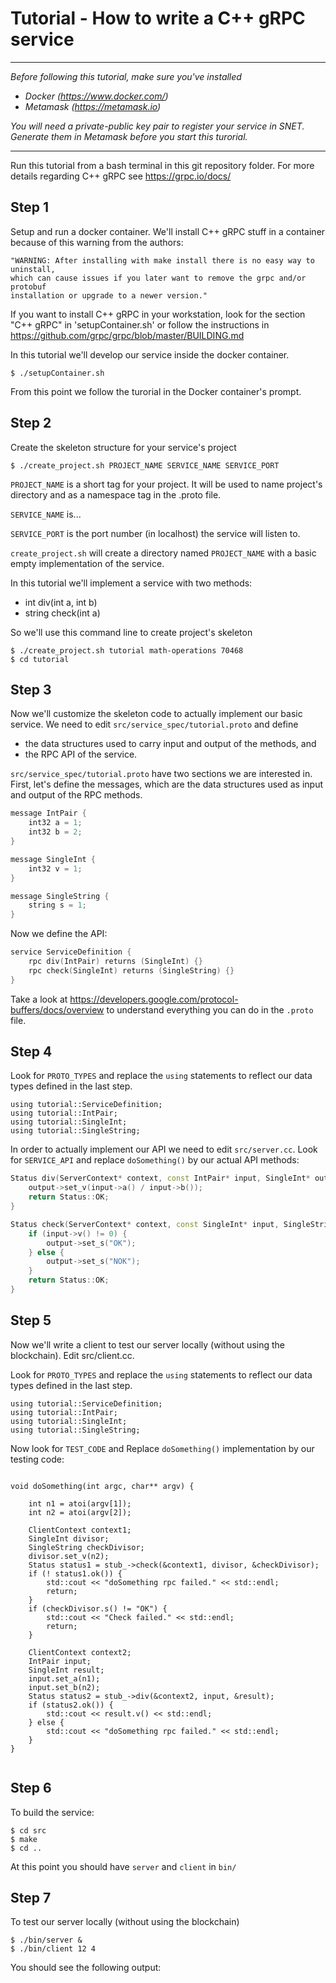 # Tutorial - How to write a C++ gRPC service

-------------------------------

_Before following this tutorial, make sure you've installed_

* _Docker (https://www.docker.com/)_
* _Metamask (https://metamask.io)_

_You will need a private-public key pair to register your service in SNET. Generate them in Metamask before you start this turorial._

-------------------------------

Run this tutorial from a bash terminal in this git repository folder. For more
details regarding C++ gRPC see https://grpc.io/docs/

## Step 1 

Setup and run a docker container. We'll install C++ gRPC stuff in a container
because of this warning from the authors: 

```
"WARNING: After installing with make install there is no easy way to uninstall,
which can cause issues if you later want to remove the grpc and/or protobuf
installation or upgrade to a newer version."
```

If you want to install C++ gRPC in your workstation, look for the section "C++ gRPC" in
'setupContainer.sh' or follow the instructions in https://github.com/grpc/grpc/blob/master/BUILDING.md

In this tutorial we'll develop our service inside the docker container.

```
$ ./setupContainer.sh
```

From this point we follow the turorial in the Docker container's prompt.

## Step 2

Create the skeleton structure for your service's project

```
$ ./create_project.sh PROJECT_NAME SERVICE_NAME SERVICE_PORT
```

`PROJECT_NAME` is a short tag for your project. It will be used to name
project's directory and as a namespace tag in the .proto file.

`SERVICE_NAME` is...

`SERVICE_PORT` is the port number (in localhost) the service will listen to.

`create_project.sh` will create a directory named `PROJECT_NAME` with a basic
empty implementation of the service.

In this tutorial we'll implement a service with two methods:

* int div(int a, int b)
* string check(int a)

So we'll use this command line to create project's skeleton

```SH
$ ./create_project.sh tutorial math-operations 70468
$ cd tutorial
```

## Step 3

Now we'll customize the skeleton code to actually implement our basic service.
We need to edit `src/service_spec/tutorial.proto` and define

* the data structures used to carry input and output of the methods, and
* the RPC API of the service.

`src/service_spec/tutorial.proto` have two sections we are interested in. First, let's define
the messages, which are the data structures used as input and output of the RPC methods.

```Java
message IntPair {
    int32 a = 1;
    int32 b = 2;
}

message SingleInt {
    int32 v = 1;
}

message SingleString {
    string s = 1;
}
```

Now we define the API:

```C++
service ServiceDefinition {
    rpc div(IntPair) returns (SingleInt) {}
    rpc check(SingleInt) returns (SingleString) {}
}
```

Take a look at https://developers.google.com/protocol-buffers/docs/overview to
understand everything you can do in the `.proto` file.

## Step 4

Look for `PROTO_TYPES` and replace the `using` statements to reflect our data
types defined in the last step.

```
using tutorial::ServiceDefinition;
using tutorial::IntPair;
using tutorial::SingleInt;
using tutorial::SingleString;
```

In order to actually implement our API we need to edit `src/server.cc`. Look
for `SERVICE_API` and replace `doSomething()` by our actual API methods:

```C++
Status div(ServerContext* context, const IntPair* input, SingleInt* output) override {
    output->set_v(input->a() / input->b());
    return Status::OK;
}

Status check(ServerContext* context, const SingleInt* input, SingleString* output) override {
    if (input->v() != 0) {
        output->set_s("OK");
    } else {
        output->set_s("NOK");
    }
    return Status::OK;
}
```
## Step 5

Now we'll write a client to test our server locally (without using the
blockchain). Edit src/client.cc.

Look for `PROTO_TYPES` and replace the `using` statements to reflect our data
types defined in the last step.

```
using tutorial::ServiceDefinition;
using tutorial::IntPair;
using tutorial::SingleInt;
using tutorial::SingleString;
```

Now look for `TEST_CODE` and Replace `doSomething()` implementation by our
testing code:


```

void doSomething(int argc, char** argv) {

    int n1 = atoi(argv[1]);
    int n2 = atoi(argv[2]);

    ClientContext context1;
    SingleInt divisor;
    SingleString checkDivisor;
    divisor.set_v(n2);
    Status status1 = stub_->check(&context1, divisor, &checkDivisor);
    if (! status1.ok()) { 
        std::cout << "doSomething rpc failed." << std::endl;
        return;
    }
    if (checkDivisor.s() != "OK") {
        std::cout << "Check failed." << std::endl;
        return;
    }

    ClientContext context2;
    IntPair input;
    SingleInt result;
    input.set_a(n1);
    input.set_b(n2);
    Status status2 = stub_->div(&context2, input, &result);
    if (status2.ok()) { 
        std::cout << result.v() << std::endl;
    } else {
        std::cout << "doSomething rpc failed." << std::endl;
    }
}


```

## Step 6

To build the service:

```
$ cd src
$ make
$ cd ..
```

At this point you should have `server` and `client` in `bin/`

## Step 7

To test our server locally (without using the blockchain)

```
$ ./bin/server &
$ ./bin/client 12 4
```

You should see the following output:

```

```
